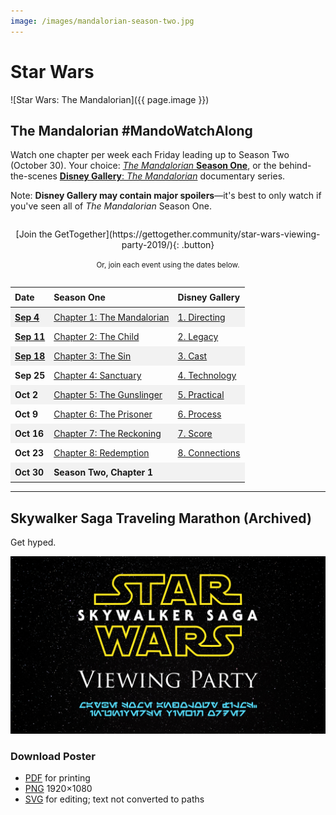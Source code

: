 ```yaml
---
image: /images/mandalorian-season-two.jpg
---
```


# Star Wars

![Star Wars: The Mandalorian]({{ page.image }})

## The Mandalorian #MandoWatchAlong

Watch one chapter per week each Friday leading up to Season Two (October 30). Your choice: [_The Mandalorian_ **Season One**](https://www.disneyplus.com/series/the-mandalorian/3jLIGMDYINqD), or the behind-the-scenes [**Disney Gallery**: _The Mandalorian_](https://www.disneyplus.com/series/disney-gallery-star-wars-the-mandalorian/2JXj6pZBPAyE) documentary series.

Note: **Disney Gallery may contain major spoilers**—it's best to only watch if you've seen all of _The Mandalorian_ Season One.

<div style="margin: 2em auto; text-align: center;" markdown="1">
[Join the GetTogether](https://gettogether.community/star-wars-viewing-party-2019/){: .button}

<small>Or, join each event using the dates below.</small>
</div>

| Date     | Season One                         | Disney Gallery       |
| :------- | :--------------------------------- | :------------------- |
| [Sep 4]  | [Chapter 1: The Mandalorian][s1e1] | [1. Directing][g1]   |
| [Sep 11] | [Chapter 2: The Child][s1e2]       | [2. Legacy][g2]      |
| [Sep 18] | [Chapter 3: The Sin][s1e3]         | [3. Cast][g3]        |
| Sep 25 | [Chapter 4: Sanctuary][s1e4]       | [4. Technology][g4]  |
| Oct 2  | [Chapter 5: The Gunslinger][s1e5]  | [5. Practical][g5]   |
| Oct 9  | [Chapter 6: The Prisoner][s1e6]    | [6. Process][g6]     |
| Oct 16 | [Chapter 7: The Reckoning][s1e7]   | [7. Score][g7]       |
| Oct 23 | [Chapter 8: Redemption][s1e8]      | [8. Connections][g8] |
| Oct 30 | Season Two, Chapter 1              |                      |

[Sep 4]: https://gettogether.community/events/7124/the-mandalorian-night-one/
[Sep 11]:https://gettogether.community/events/7144/the-mandalorian-night-two/
[Sep 18]: https://gettogether.community/events/7145/the-mandalorian-night-three/

[s1e1]: https://www.disneyplus.com/video/30ea8a44-797d-4da8-b776-2e3636a2bf5a
[s1e2]: https://www.disneyplus.com/video/0e2b152d-6736-4635-8b0d-4c15f7bb5253
[s1e3]: https://www.disneyplus.com/video/8d1a536a-6815-4afe-ae71-cab7b3004a36
[s1e4]: https://www.disneyplus.com/video/8be54b9a-0500-4543-a264-1229378f4620
[s1e5]: https://www.disneyplus.com/video/dced26f5-70cc-47c1-960d-c41b99e98638
[s1e6]: https://www.disneyplus.com/video/37bcdcd3-335d-40e5-abaa-7ca435ab7beb
[s1e7]: https://www.disneyplus.com/video/defe8509-3e33-45e6-90e1-0a8f0f7917e1
[s1e8]: https://www.disneyplus.com/video/2bb20bd2-cdcd-4f4c-b6bd-62339fb14087

[g1]: https://www.disneyplus.com/video/4b9bc917-870c-4f72-b60b-a5f0d0b3313d
[g2]: https://www.disneyplus.com/video/76a95ebb-5eee-4f51-ab10-ce8aeeabef04
[g3]: https://www.disneyplus.com/video/745e5fc6-38c6-4be4-b8a3-f16603975753
[g4]: https://www.disneyplus.com/video/8112cabc-5ed9-4176-b0f8-b4baa0ab15f1
[g5]: https://www.disneyplus.com/video/2e85c957-b8bd-490f-ba44-fe7469086e52
[g6]: https://www.disneyplus.com/video/cbcca192-4a33-4a44-a1a7-003e5617857e
[g7]: https://www.disneyplus.com/video/4a7de657-812c-4690-a1d7-7926408525c1
[g8]: https://www.disneyplus.com/video/ad5be72c-4cb8-4051-b5a8-7c3c65f0223f

<style>
  table {
    border-collapse: collapse;
  }

  table td, table th {
    padding: 0.5em;
  }

  table td:first-child {
    font-weight: bold;
  }

  table tr:nth-child(odd) td {
    background: rgba(150, 150, 150, 0.1);
  }

  tr:last-child {
    font-weight: bold;
  }
</style>

---

## Skywalker Saga Traveling Marathon (Archived)

Get hyped.

![Star Wars Spoiler Room sign](/downloads/starwars-viewing.png)

### Download Poster

- [PDF](/downloads/starwars-viewing.pdf) for printing
- [PNG](/downloads/starwars-viewing.png) 1920×1080
- [SVG](/downloads/starwars-viewing.svg) for editing; text not converted to paths

